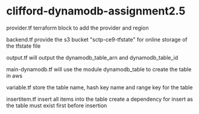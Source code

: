 # clifford-dynamodb-assignment2.5
provider.tf 
    terraform block to add the provider and region

backend.tf
    provide the s3 bucket "sctp-ce9-tfstate" for online storage of the tfstate file

output.tf
    will output the dynamodb_table_arn and dynamodb_table_id

main-dynamodb.tf
    will use the module dynamodb_table to create the table in aws

variable.tf
    store the table name, hash key name and range key for the table

insertitem.tf
    insert all items into the table
    create a dependency for insert as the table must exist first before insertion